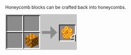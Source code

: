 Honeycomb blocks can be crafted back into honeycombs.

![Honeycomb block](https://github.com/Chailotl/chocolate-tweaks/blob/master/Unpackable%20Honeycomb%20Block/Honeycomb%20block.png)
